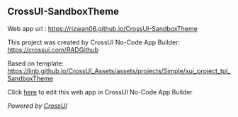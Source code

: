 ## CrossUI-SandboxTheme
Web app url : https://rizwan06.github.io/CrossUI-SandboxTheme

This project was created by CrossUI No-Code App Builder: https://crossui.com/RADGithub

Based on template: https://linb.github.io/CrossUI_Assets/assets/projects/Simple/xui_project_tpl_SandboxTheme

Click [here](https://crossui.com/RADGithub/#!from=github&owner=rizwan06&repo=CrossUI-SandboxTheme) to edit this web app in CrossUI No-Code App Builder

<i>Powered by [CrossUI](https://crossui.com)</i>
